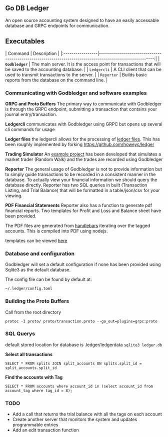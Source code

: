 ## Go DB Ledger
An open source accounting system designed to have an easily accessable database and GRPC endpoints for communication.

## Executables

| Command         | Description                                                                                             |
|:-----------------|---------------------------------------------------------------------------------------------------------:| | **`Godbledger`**    | The main server. It is the access point for transactions that will be saved to the accounting database. |
| `Ledgercli`     | A CLI client that can be used to transmit transactions to the server.                             |
| `Reporter`      | Builds basic reports from the database on the command line.                                             |

### Communicating with Godbledger and software examples

**GRPC and Proto Buffers**
The primary way to communicate with Godbledger is through the GRPC endpoint, submitting a transaction that contains your journal entry/transaction.

**Ledgercli** communicates with Godbledger using GRPC but opens up several cli commands for usage

**Ledger files** the ledgercli allows for the processing of [ledger files](https://www.ledger-cli.org/). This has been roughly implemented by forking https://github.com/howeyc/ledger

**Trading Simulator** 
An [example project](https://github.com/darcys22/Trading-Simulator) has been developed that simulates a market trader (Random Walk) and the trades are recorded using Godbledger

**Reporter**
The general usage of Godbledger is not to provide information but to simply guide transactions to be recorded in a consistent manner in the database. To actually view your financial information we should query the database directly. Reporter has two SQL queries in built (Transaction Listing, and Trial Balance) that will be formatted in a table/json/csv for your viewing.

**PDF Financial Statements**
Reporter also has a function to generate pdf financial reports. Two templates for Profit and Loss and Balance sheet have been provided.

The PDF files are generated from [handlebars](https://handlebarsjs.com/) iterating over the tagged accounts. This is compiled into PDF using nodejs.

templates can be viewed [here](https://github.com/darcys22/pdf-generator)

### Database and configuration

Godbledger will set a default configuration if none has been provided using Sqlite3 as the default database.

The config file can be found by default at:
```
~/.ledger/config.toml
```

### Building the Proto Buffers
Call from the root directory
```
protoc -I proto/ proto/transaction.proto --go_out=plugins=grpc:proto
```

### SQL Querys
default stored location for database is .ledger/ledgerdata `sqlite3 ledger.db`

**Select all transactions**
```
SELECT * FROM splits JOIN split_accounts ON splits.split_id = split_accounts.split_id

```

**Find the accounts with Tag**
```
SELECT * FROM accounts where account_id in (select account_id from account_tag where tag_id = 8);

```

### TODO
- Add a call that returns the trial balance with all the tags on each account
- Create another server that monitors the system and updates programmable entries
- Add an edit transaction function
